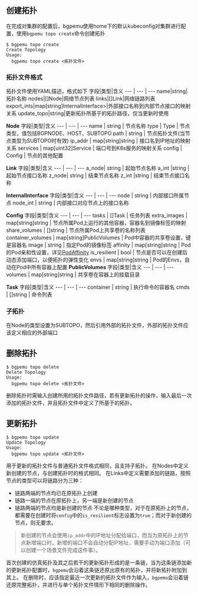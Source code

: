 ## 创建拓扑

在完成对集群的配置后，bgpemu使用home下的默认kubeconfig对集群进行配置，使用`bgpemu topo create`命令创建拓扑
```
$ bgpemu topo create
Create Topology
Usage:
  bgpemu topo create <拓扑文件>
```
###  拓扑文件格式
拓扑文件使用YAML描述，格式如下
字段|类型|含义
--- | --- | ---
name|string|拓扑名称
nodes|[]Node|网络节点列表
links|[]Link|网络链路列表
export_ints|map[string]InternalInterface>|外部接口名称到内部节点接口的映射关系
update_topo|string|更新拓扑所基于的拓扑路径，仅当更新时使用

**Node**
字段|类型|含义
--- | --- | ---
name | string | 节点名称
type | Type | 节点类型，值包括BGPNODE、HOST、SUBTOPO
path | string | 节点拓扑文件(当节点类型为SUBTOPO时有效)
ip_addr | map[string]string | 接口名到IP地址的映射关系
services | map[uint32]Service | 端口号到K8s服务的映射关系
config | Config | 节点的其他配置

**Link**
字段|类型|含义
--- | --- | ---
a_node| string | 起始节点名称
a_int |string | 起始节点接口名称
z_node| string | 结束节点名称
z_int |string | 结束节点接口名称

**InternalInterface**
字段|类型|含义
--- | --- | ---
node | string | 内部接口所属节点
node_int | string | 内部接口对应节点上的接口名称

**Config**
字段|类型|含义
--- | --- | ---
tasks | []Task | 任务列表
extra_images | map[string]string | 节点所属Pod上运行的其他容器，容器名到镜像标签的映射
share_volumes | []string | 节点所属Pod上共享卷的名称列表
container_volumes | map[string]PublicVolumes | Pod中容器的共享卷设置，键是容器名
image | string | 指定Pod的镜像标签
affinity | map[string]string | Pod的Pod亲和性设置，详见[PodAffinity](https://kubernetes.io/docs/concepts/scheduling-eviction/assign-pod-node/#inter-pod-affinity-and-anti-affinity)
is_resilient | bool | 节点是否可以在创建后动态添加端口，以便拓扑的弹性变化
envs | map[string]string | Pod的Envs，自动在Pod中所有容器上配置
**PublicVolumes**
字段|类型|含义
--- | --- | ---
volumes | map[string]string | 共享卷在容器上的挂载目录

**Task**
字段|类型|含义
--- | --- | ---
container | string | 执行命令的容器名
cmds | []string | 命令列表

### 子拓扑
在Node的类型设置为SUBTOPO，然后引用外部的拓扑文件，外部的拓扑文件应该定义相应的外部端口
## 删除拓扑
```
$ bgpemu topo delete
Delete Topology
Usage:
  bgpemu topo delete <拓扑文件>
```
删除拓扑时需输入创建所用的拓扑文件路径，若有更新拓扑的操作，输入最后一次添加的拓扑文件，并且拓扑文件中定义了所基于的拓扑。
## 更新拓扑
```
$ bgpemu topo update
Update Topology
Usage:
  bgpemu topo update <拓扑文件>
```
用于更新的拓扑文件与普通拓扑文件格式相同，且支持子拓扑。
在Nodes中定义新创建的节点，与创建拓扑时的格式相同。
在Links中定义需要添加的链路，按照节点的类型可以将链路分为三种：
- 链路两端的节点均已在原拓扑上创建
- 链路一端的节点在原拓扑上，另一端是新创建的节点
- 链路两端的节点均是新创建的节点
不论是哪种类型，对于在原拓扑上的节点，都需要在创建时将`config`中的`is_resilient`标志设置为`true`；而对于新创建的节点，则无要求。
> 新创建的节点会使用`ip_addr`中的IP地址分配给端口，而当为原拓扑上的节点新增端口时，新增的端口不会自动分配IP地址，需要手动为端口添加（可以创建一个场景文件完成这件事）。

首次创建的仿真拓扑及其之后若干的更新拓扑形成的是一条链，当为这条链添加新的更新拓扑配置时，`bgpemu`会沿着这条链还原出原有的拓扑，并将新拓扑附加到其上。
在删除时，应该指定最近一次更新的拓扑文件作为输入，`bgpemu`会沿着链还原完整拓扑，并进行与单个拓扑文件情形下相同的删除操作。